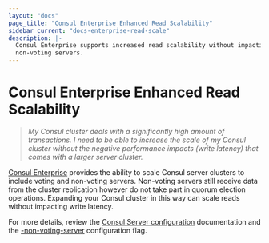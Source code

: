 ```yaml
---
layout: "docs"
page_title: "Consul Enterprise Enhanced Read Scalability"
sidebar_current: "docs-enterprise-read-scale"
description: |-
  Consul Enterprise supports increased read scalability without impacting write latency by introducing
  non-voting servers.
---
```


# Consul Enterprise Enhanced Read Scalability

> *My Consul cluster deals with a significantly high amount of transactions. I need to be able to increase*
> *the scale of my Consul cluster without the negative performance impacts (write latency) that comes with*
> *a larger server cluster.*

[Consul Enterprise](https://www.hashicorp.com/consul.html) provides the ability to scale Consul server clusters
to include voting and non-voting servers. Non-voting servers still receive data from the cluster replication
however do not take part in quorum election operations. Expanding your Consul cluster in this way can scale
reads without impacting write latency. 

For more details, review the [Consul Server configuration](https://www.consul.io/docs/agent/options.html) 
documentation and the [-non-voting-server](https://www.consul.io/docs/agent/options.html#_non_voting_server)
configuration flag.